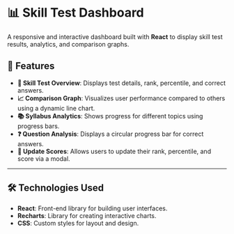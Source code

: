 # 📊 Skill Test Dashboard

A responsive and interactive dashboard built with **React** to display skill test results, analytics, and comparison graphs.

## 🚀 Features
- **📝 Skill Test Overview**: Displays test details, rank, percentile, and correct answers.
- **📈 Comparison Graph**: Visualizes user performance compared to others using a dynamic line chart.
-  **📚 Syllabus Analytics**: Shows progress for different topics using progress bars.
-   **❓ Question Analysis**: Displays a circular progress bar for correct answers.
-   **🔄 Update Scores**: Allows users to update their rank, percentile, and score via a modal.

---
## 🛠️ Technologies Used
- **React**: Front-end library for building user interfaces.
- **Recharts**: Library for creating interactive charts.
-  **CSS**: Custom styles for layout and design.

